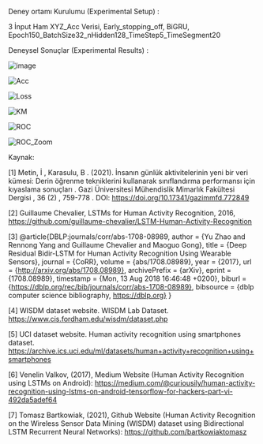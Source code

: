 Deney ortamı Kurulumu (Experimental Setup) :

3 İnput Ham XYZ_Acc Verisi, Early_stopping_off, BiGRU, Epoch150_BatchSize32_nHidden128_TimeStep5_TimeSegment20

Deneysel Sonuçlar (Experimental Results) :

 ![image](https://user-images.githubusercontent.com/11638083/114446682-2fad6280-9bda-11eb-9abf-0d3f5626ab17.png)
 
 ![Acc](https://user-images.githubusercontent.com/11638083/114447118-b3674f00-9bda-11eb-825d-1c67165e86b8.png)

![Loss](https://user-images.githubusercontent.com/11638083/114447140-b9f5c680-9bda-11eb-8e60-e62e603e540b.png)

![KM](https://user-images.githubusercontent.com/11638083/114447162-beba7a80-9bda-11eb-8d72-9f10b36cd5cd.png)

![ROC](https://user-images.githubusercontent.com/11638083/114447170-c2e69800-9bda-11eb-8560-f7dfce6eed38.png)

![ROC_Zoom](https://user-images.githubusercontent.com/11638083/114447177-c4b05b80-9bda-11eb-904f-4e52407025cc.png)


Kaynak:

[1] Metin, İ , Karasulu, B . (2021). İnsanın günlük aktivitelerinin yeni bir veri kümesi: Derin öğrenme tekniklerini kullanarak sınıflandırma performansı için kıyaslama sonuçları . Gazi Üniversitesi Mühendislik Mimarlık Fakültesi Dergisi , 36 (2) , 759-778 . DOI: https://doi.org/10.17341/gazimmfd.772849

[2] Guillaume Chevalier, LSTMs for Human Activity Recognition, 2016, https://github.com/guillaume-chevalier/LSTM-Human-Activity-Recognition

[3] @article{DBLP:journals/corr/abs-1708-08989, author = {Yu Zhao and Rennong Yang and Guillaume Chevalier and Maoguo Gong}, title = {Deep Residual Bidir-LSTM for Human Activity Recognition Using Wearable Sensors}, journal = {CoRR}, volume = {abs/1708.08989}, year = {2017}, url = {http://arxiv.org/abs/1708.08989}, archivePrefix = {arXiv}, eprint = {1708.08989}, timestamp = {Mon, 13 Aug 2018 16:46:48 +0200}, biburl = {https://dblp.org/rec/bib/journals/corr/abs-1708-08989}, bibsource = {dblp computer science bibliography, https://dblp.org} }

[4] WISDM dataset website. WISDM Lab Dataset. https://www.cis.fordham.edu/wisdm/dataset.php

[5] UCI dataset website. Human activity recognition using smartphones dataset. https://archive.ics.uci.edu/ml/datasets/human+activity+recognition+using+smartphones

[6] Venelin Valkov, (2017), Medium Website (Human Activity Recognition using LSTMs on Android): https://medium.com/@curiousily/human-activity-recognition-using-lstms-on-android-tensorflow-for-hackers-part-vi-492da5adef64

[7] Tomasz Bartkowiak, (2021), Github Website (Human Activity Recognition on the Wireless Sensor Data Mining (WISDM) dataset using Bidirectional LSTM Recurrent Neural Networks):
https://github.com/bartkowiaktomasz


